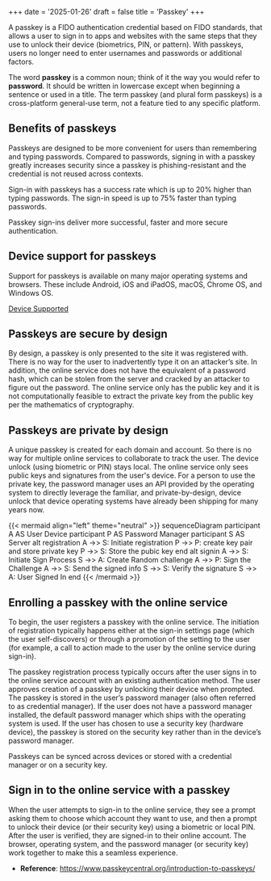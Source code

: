+++
date = '2025-01-26'
draft = false
title = 'Passkey'
+++

A passkey is a FIDO authentication credential based on FIDO standards, that allows a user to sign in to apps and websites with the same steps that they use to unlock their device (biometrics, PIN, or pattern). With passkeys, users no longer need to enter usernames and passwords or additional factors.

The word **passkey** is a common noun; think of it the way you would refer to **password**. It should be written in lowercase except when beginning a sentence or used in a title. The term passkey (and plural form passkeys) is a cross-platform general-use term, not a feature tied to any specific platform.

## Benefits of passkeys

Passkeys are designed to be more convenient for users than remembering and typing passwords. Compared to passwords, signing in with a passkey greatly increases security since a passkey is phishing-resistant and the credential is not reused across contexts.

Sign-in with passkeys has a success rate which is up to 20% higher than typing passwords. The sign-in speed is up to 75% faster than typing passwords.

Passkey sign-ins deliver more successful, faster and more secure authentication.

## Device support for passkeys

Support for passkeys is available on many major operating systems and browsers. These include Android, iOS and iPadOS, macOS, Chrome OS, and Windows OS.

[Device Supported](https://passkeys.dev/device-support/)

## Passkeys are secure by design

By design, a passkey is only presented to the site it was registered with. There is no way for the user to inadvertently type it on an attacker’s site. In addition, the online service does not have the equivalent of a password hash, which can be stolen from the server and cracked by an attacker to figure out the password. The online service only has the public key and it is not computationally feasible to extract the private key from the public key per the mathematics of cryptography.

## Passkeys are private by design

A unique passkey is created for each domain and account. So there is no way for multiple online services to collaborate to track the user. The device unlock (using biometric or PIN) stays local. The online service only sees public keys and signatures from the user's device. For a person to use the private key, the password manager uses an API provided by the operating system to directly leverage the familiar, and private-by-design, device unlock that device operating systems have already been shipping for many years now.


{{< mermaid align="left" theme="neutral" >}}
sequenceDiagram
    participant A AS User Device
    participant P AS Password Manager
    participant S AS Server
    alt registration
    A ->> S: Initiate registration
    P ->> P: create key pair and store private key
    P ->> S: Store the pubic key
    end
    alt signin
    A ->> S: Initiate Sign Process
    S ->> A: Create Random challenge
    A ->> P: Sign the Challenge
    A ->> S: Send the signed info
    S ->> S: Verify the signature
    S ->> A: User Signed In
    end
{{< /mermaid >}}
<!--
```mermaid
sequenceDiagram
    participant A AS User Device
    participant P AS Password Manager
    participant S AS Server
    alt registration
    A ->> S: Initiate registration
    P ->> P: create key pair and store private key
    P ->> S: Store the pubic key
    end
    alt signin
    A ->> S: Initiate Sign Process
    S ->> A: Create Random challenge
    A ->> P: Sign the Challenge
    A ->> S: Send the signed info
    S ->> S: Verify the signature
    S ->> A: User Signed In
    end
``` -->

## Enrolling a passkey with the online service

To begin, the user registers a passkey with the online service. The initiation of registration typically happens either at the sign-in settings page (which the user self-discovers) or through a promotion of the setting to the user (for example, a call to action made to the user by the online service during sign-in).

The passkey registration process typically occurs after the user signs in to the online service account with an existing authentication method. The user approves creation of a passkey by unlocking their device when prompted. The passkey is stored in the user’s password manager (also often referred to as credential manager). If the user does not have a password manager installed, the default password manager which ships with the operating system is used. If the user has chosen to use a security key (hardware device), the passkey is stored on the security key rather than in the device’s password manager.

Passkeys can be synced across devices or stored with a credential manager or on a security key.

## Sign in to the online service with a passkey

When the user attempts to sign-in to the online service, they see a prompt asking them to choose which account they want to use, and then a prompt to unlock their device (or their security key) using a biometric or local PIN. After the user is verified, they are signed-in to their online account. The browser, operating system, and the password manager (or security key) work together to make this a seamless experience.

- **Reference**: https://www.passkeycentral.org/introduction-to-passkeys/